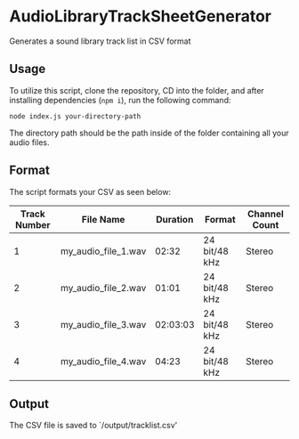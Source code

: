 # AudioLibraryTrackSheetGenerator
Generates a sound library track list in CSV format

## Usage
To utilize this script, clone the repository, CD into the folder, and after installing dependencies (`npm i`), run the following command:

`node index.js your-directory-path`

The directory path should be the path inside of the folder containing all your audio files.

## Format
The script formats your CSV as seen below:

| Track Number | File Name | Duration | Format | Channel Count |
|---|---|---|---|---|
| 1 | my_audio_file_1.wav | 02:32 | 24 bit/48 kHz | Stereo |
| 2 | my_audio_file_2.wav | 01:01 | 24 bit/48 kHz | Stereo |
| 3 | my_audio_file_3.wav | 02:03:03 | 24 bit/48 kHz | Stereo |
| 4 | my_audio_file_4.wav | 04:23 | 24 bit/48 kHz | Stereo |

## Output
The CSV file is saved to `/output/tracklist.csv'